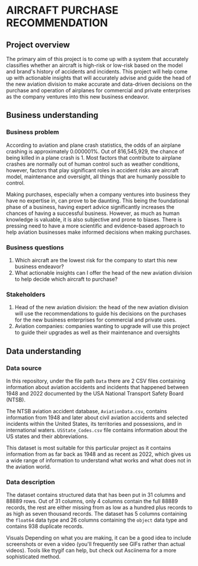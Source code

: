 # AIRCRAFT PURCHASE RECOMMENDATION

## Project overview
The primary aim of this project is to come up with a system that accurately classifies whether an aircraft is high-risk or low-risk based on the model and brand's history of accidents and incidents. 
This project will help come up with actionable insights that will accurately advise and guide the head of the new aviation division to make accurate and data-driven decisions on the purchase and operation of airplanes for commercial and private enterprises as the company ventures into this new business endeavor. 

## Business understanding
### Business problem
According to aviation and plane crash statistics, the odds of an airplane crashing is approximately 0.000001%. Out of 816,545,929, the chance of being killed in a plane crash is 1.
Most factors that contribute to airplane crashes are normally out of human control such as weather conditions, however, factors that play significant roles in accident risks are aircraft model, maintenance and oversight, all things that are humanly possible to control.

Making purchases, especially when a company ventures into business they have no expertise in, can prove to be daunting. This being the foundational phase of a business, having expert advice significantly increases the chances of having a successful business. However, as much as human knowledge is valuable, it is also subjective and prone to biases. There is pressing need to have a more scientific and evidence-based approach to help aviation businesses make informed decisions when making purchases.

### Business questions
1. Which aircraft are the lowest risk for the company to start this new business endeavor?
2. What actionable insights can I offer the head of the new aviation division to help decide which aircraft to purchase?

### Stakeholders
1. Head of the new aviation division: the head of the new aviation division will use the recommendations to guide his decisions on the purchases for the new business enterprises for commercial and private uses.
2. Aviation companies: companies wanting to upgrade will use this project to guide their upgrades as well as their maintenance and oversights

## Data understanding
### Data source
In this repository, under the file path `Data` there are 2 CSV files containing information about aviation accidents and incidents that happened between 1948 and 2022 documented by the USA National Transport Safety Board (NTSB).

The NTSB aviation accident database, `AviationData.csv`, contains information from 1948 and later about civil aviation accidents and selected incidents within the United States, its territories and possessions, and in international waters.
`USState_Codes.csv` file contains information about the US states and their abbreviations.

This dataset is most suitable for this particular project as it contains information from as far back as 1948 and as recent as 2022, which gives us a wide range of information to understand what works and what does not in the aviation world.

### Data description
The dataset contains structured data that has been put in 31 columns and 88889 rows. Out of 31 columns, only 4 columns contain the full 88889 records, the rest are either missing from as low as a hundred plus records to as high as seven thousand records.
The dataset has 5 columns containing the `float64` data type and 26 columns containing the `object` data type and contains 938 duplicate records.

Visuals
Depending on what you are making, it can be a good idea to include screenshots or even a video (you'll frequently see GIFs rather than actual videos). Tools like ttygif can help, but check out Asciinema for a more sophisticated method.

